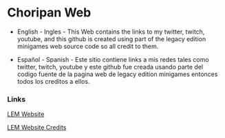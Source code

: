 # Choripan Web

- English - Ingles -
This Web contains the links to my twitter, twitch, youtube, and this github
is created using part of the legacy edition minigames web source code 
so all credit to them.

- Español - Spanish -
Este sitio contiene links a mis redes tales como twitter, twitch, youtube y este github
fue creada usando parte del codigo fuente de la pagina web de legacy edition minigames 
entonces todos los creditos a ellos.

### Links

[LEM Website](https://www.legacyminigames.net/)

[LEM Website Credits](https://github.com/Legacy-Edition-Minigames/Website?tab=readme-ov-file#credits)
